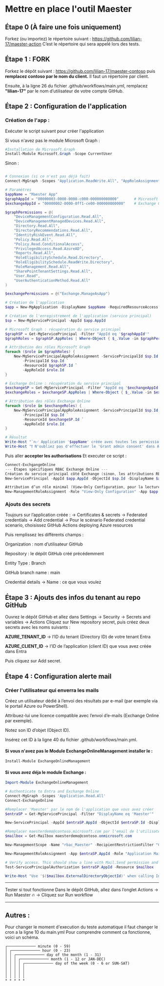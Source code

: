  # Mettre en place l'outil Maester

## Étape 0 (À faire une fois uniquement)

Forkez (ou importez) le répertoire suivant :
https://github.com/lilian-17/maester-action
C’est le répertoire qui sera appelé lors des tests.

## Étape 1 : FORK

Forkez le dépôt suivant :
https://github.com/lilian-17/maester-contoso
puis **remplacez contoso par le nom du client.**
Il faut un répertoire par client.

Ensuite, à la ligne 26 du fichier .github/workflows/main.yml, remplacez **"lilian-17"** par le nom d’utilisateur de votre compte GitHub.

## Étape 2 : Configuration de l'application

### Création de l'app :

Exécuter le script suivant pour créer l'application

Si vous n'avez pas le module Microsoft Graph : 
```powershell
#Installation de Microsoft.Graph
Install-Module Microsoft.Graph -Scope CurrentUser
```
Sinon :

```powershell

# Connexion (si ce n'est pas déjà fait)
Connect-MgGraph -Scopes "Application.ReadWrite.All", "AppRoleAssignment.ReadWrite.All", "Directory.ReadWrite.All"

# Paramètres
$appName = "Maester App"
$graphAppId = "00000003-0000-0000-c000-000000000000"       # Microsoft Graph
$exchangeAppId = "00000002-0000-0ff1-ce00-000000000000"    # Exchange Online

$graphPermissions = @(
    "DeviceManagementConfiguration.Read.All",
    "DeviceManagementManagedDevices.Read.All",
    "Directory.Read.All",
    "DirectoryRecommendations.Read.All",
    "IdentityRiskEvent.Read.All",
    "Policy.Read.All",
    "Policy.Read.ConditionalAccess",
    "PrivilegedAccess.Read.AzureAD",
    "Reports.Read.All",
    "RoleEligibilitySchedule.Read.Directory",
    "RoleEligibilitySchedule.ReadWrite.Directory",
    "RoleManagement.Read.All",
    "SharePointTenantSettings.Read.All",
    "User.Read",
    "UserAuthenticationMethod.Read.All"
)

$exchangePermissions = @("Exchange.ManageAsApp")

# Création de l'application
$app = New-MgApplication -DisplayName $appName -RequiredResourceAccess @()

# Création de l'enregistrement de l'application (service principal)
$sp = New-MgServicePrincipal -AppId $app.AppId

# Microsoft Graph : récupération du service principal
$graphSP = Get-MgServicePrincipal -Filter "AppId eq '$graphAppId'"
$graphRoles = $graphSP.AppRoles | Where-Object { $_.Value -in $graphPermissions }

# Attribution des rôles Microsoft Graph
foreach ($role in $graphRoles) {
    New-MgServicePrincipalAppRoleAssignment -ServicePrincipalId $sp.Id `
        -PrincipalId $sp.Id `
        -ResourceId $graphSP.Id `
        -AppRoleId $role.Id
}

# Exchange Online : récupération du service principal
$exchangeSP = Get-MgServicePrincipal -Filter "AppId eq '$exchangeAppId'"
$exchangeRoles = $exchangeSP.AppRoles | Where-Object { $_.Value -in $exchangePermissions }

# Attribution des rôles Exchange Online
foreach ($role in $exchangeRoles) {
    New-MgServicePrincipalAppRoleAssignment -ServicePrincipalId $sp.Id `
        -PrincipalId $sp.Id `
        -ResourceId $exchangeSP.Id `
        -AppRoleId $role.Id
}

# Résultat
Write-Host "`n✅ Application '$appName' créée avec toutes les permissions requises (Graph + Exchange)." -ForegroundColor Green
Write-Host "❗ N'oubliez pas d'effectuer le 'Grant admin consent' dans Azure Portal." -ForegroundColor Yellow
```

Puis aller **accepter les authorisations**
Et executer ce script : 

```powershell
Connect-ExchgangeOnline
--- Étapes spécifiques RBAC Exchange Online ---
Création du service principal côté Exchange (sinon, les attributions RBAC échouent)
New-ServicePrincipal -AppId $app.AppId -ObjectId $sp.Id -DisplayName $app.DisplayName

Attribution d’un rôle minimal (View-Only Configuration, pour la lecture)
New-ManagementRoleAssignment -Role "View-Only Configuration" -App $app.DisplayName
```



### Ajouts des secrets 
Toujours sur l’application créée :
→ Certificates & secrets
→ Federated credentials → Add credential
→ Pour le scénario Federated credential scenario, choisissez GitHub Actions deploying Azure resources

Puis remplissez les différents champs :

Organization : nom d’utilisateur GitHub

Repository : le dépôt GitHub créé précédemment

Entity Type : Branch

GitHub branch name : main

Credential details → Name : ce que vous voulez

## Étape 3 : Ajouts des infos du tenant au repo GitHub
Ouvrez le dépôt GitHub et allez dans Settings
→ Security → Secrets and variables → Actions
Cliquez sur New repository secret, puis créez deux secrets avec les noms suivants :

**AZURE_TENANT_ID** → l’ID du tenant (Directory ID) de votre tenant Entra

**AZURE_CLIENT_ID** → l’ID de l’application (client ID) que vous avez créée dans Entra

Puis cliquez sur Add secret.

## Étape 4 : Configuration alerte mail

### Créer l'utilisateur qui enverra les mails 

Créez un utilisateur dédié à l’envoi des résultats par e-mail (par exemple via le portail Azure ou PowerShell).

Attribuez-lui une licence compatible avec l’envoi d’e-mails (Exchange Online par exemple).

Notez son ID d’objet (Object ID).

Insérez cet ID à la ligne 40 du fichier .github/workflows/main.yml.

#### Si vous n'avez pas le Module ExchangeOnlineManagement installer le :

```powershell
Install-Module ExchangeOnlineManagement
```

#### Si vous avez déja le module Exchange :

```powershell
Import-Module ExchangeOnlineManagement

# Authenticate to Entra and Exchange Online
Connect-MgGraph -Scopes 'Application.Read.All'
Connect-ExchangeOnline

#Remplacer 'Maester' par le nom de l'application que vous avez créer
$entraSP = Get-MgServicePrincipal -Filter "DisplayName eq 'Maester'"

New-ServicePrincipal -AppId $entraSP.AppId -ObjectId $entraSP.Id -DisplayName $entraSP.DisplayName

#Remplacer maesterdemo@contoso.microsoft.com par l'email de l'utilisateur que vous avez créer
$mailbox = Get-Mailbox maesterdemo@contoso.onmicrosoft.com

New-ManagementScope -Name "rbac_Maester" -RecipientRestrictionFilter "GUID -eq '$($mailbox.GUID)'"

New-ManagementRoleAssignment -App $entraSP.AppId -Role "Application Mail.Send" -CustomResourceScope "rbac_Maester" -Name "Maester Send Mail RBAC"

# Verify access. This should show a line with Mail.Send permission and InScope = True
Test-ServicePrincipalAuthorization $entraSP.AppId -Resource $mailbox

Write-Host "Use '$($mailbox.ExternalDirectoryObjectId)' when calling Invoke-Maester -MailUserId or Send-MtMail -UserId"
```

---
Tester si tout fonctionne
Dans le dépôt GitHub, allez dans l’onglet Actions
→ Run Maester 🔥
→ Cliquez sur Run workflow

---


## Autres : 

Pour changer le moment d'execution du teste automatique il faut changer le cron a la ligne 10 du main.yml
Pour comprendre comment ca fonctionne, voici un schéma.

```
┌───────────── minute (0 - 59)
│ ┌───────────── hour (0 - 23)
│ │ ┌───────────── day of the month (1 - 31)
│ │ │ ┌───────────── month (1 - 12 or JAN-DEC)
│ │ │ │ ┌───────────── day of the week (0 - 6 or SUN-SAT)
│ │ │ │ │
│ │ │ │ │
│ │ │ │ │
* * * * *
```

